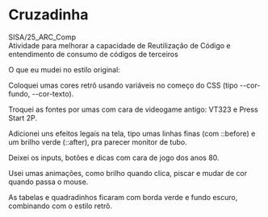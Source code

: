 # Cruzadinha
SISA/25_ARC_Comp<br>
Atividade para melhorar a capacidade de Reutilização de Código e entendimento de consumo de códigos de terceiros<br>

O que eu mudei no estilo original:

Coloquei umas cores retrô usando variáveis no começo do CSS (tipo --cor-fundo, --cor-texto).

Troquei as fontes por umas com cara de videogame antigo: VT323 e Press Start 2P.

Adicionei uns efeitos legais na tela, tipo umas linhas finas (com ::before) e um brilho verde (::after), pra parecer monitor de tubo.

Deixei os inputs, botões e dicas com cara de jogo dos anos 80.

Usei umas animações, como brilho quando clica, piscar e mudar de cor quando passa o mouse.

As tabelas e quadradinhos ficaram com borda verde e fundo escuro, combinando com o estilo retrô.


